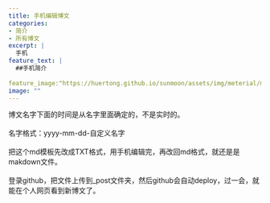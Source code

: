 ```yaml
---
title: 手机编辑博文
categories:
- 简介
- 所有博文
excerpt: |
  手机
feature_text: |
  ##手机简介
  
feature_image:"https://huertong.github.io/sunmoon/assets/img/meterial/meterial_02.png＂
image: ""
---
```

博文名字下面的时间是从名字里面确定的，不是实时的。
<br>
<br>
名字格式：yyyy-mm-dd-自定义名字
<br>
<br>
把这个md模板先改成TXT格式，用手机编辑完，再改回md格式，就还是是makdown文件。
<br>
<br>
登录github，把文件上传到_post文件夹，然后github会自动deploy，过一会，就能在个人网页看到新博文了。
<br>
<br>

